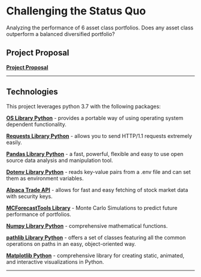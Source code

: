 # Challenging the Status Quo
Analyzing the performance of 6 asset class portfolios. Does any asset class outperform a balanced diversified portfolio?

## Project Proposal

**[Project Proposal](proposal.txt)**

---

## Technologies

This project leverages python 3.7 with the following packages:

**[OS Library Python](https://docs.python.org/3/library/os.html)** - provides a portable way of using operating system dependent functionality.<br>

**[Requests Library Python](https://pypi.org/project/requests/)** - allows you to send HTTP/1.1 requests extremely easily.<br>

**[Pandas Library Python](https://pandas.pydata.org/)** - a fast, powerful, flexible and easy to use open source data analysis and manipulation tool.<br>

**[Dotenv Library Python](https://pypi.org/project/python-dotenv/)** - reads key-value pairs from a .env file and can set them as environment variables.<br>

**[Alpaca Trade API](https://alpaca.markets/docs/)** - allows for fast and easy fetching of stock market data with security keys.<br>

**[MCForecastTools Library](MCForecastTools.py)** - Monte Carlo Simulations to predict future performance of portfolios.<br>

**[Numpy Library Python](https://numpy.org/)** -  comprehensive mathematical functions.<br>

**[pathlib Library Python](https://pathlib.readthedocs.io/en/pep428/)** - offers a set of classes featuring all the common operations on paths in an easy, object-oriented way.

**[Matplotlib Python](https://matplotlib.org/)** - comprehensive library for creating static, animated, and interactive visualizations in Python.

---

